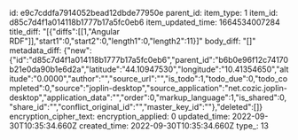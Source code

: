 id: e9c7cddfa7914052bead12dbde77950e
parent_id: 
item_type: 1
item_id: d85c7d4f1a014118b1777b17a5fc0eb6
item_updated_time: 1664534007284
title_diff: "[{\"diffs\":[[1,\"Angular RDF\"]],\"start1\":0,\"start2\":0,\"length1\":0,\"length2\":11}]"
body_diff: "[]"
metadata_diff: {"new":{"id":"d85c7d4f1a014118b1777b17a5fc0eb6","parent_id":"b6b0e96f12c74170b21e0da90b1e6d2a","latitude":"44.10947530","longitude":"10.41354650","altitude":"0.0000","author":"","source_url":"","is_todo":1,"todo_due":0,"todo_completed":0,"source":"joplin-desktop","source_application":"net.cozic.joplin-desktop","application_data":"","order":0,"markup_language":1,"is_shared":0,"share_id":"","conflict_original_id":"","master_key_id":""},"deleted":[]}
encryption_cipher_text: 
encryption_applied: 0
updated_time: 2022-09-30T10:35:34.660Z
created_time: 2022-09-30T10:35:34.660Z
type_: 13